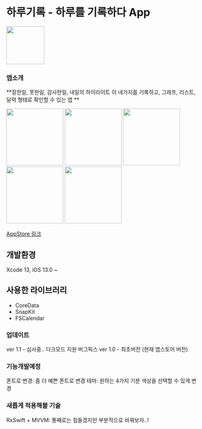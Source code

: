 # 하루기록 - 하루를 기록하다 App

<img src="https://user-images.githubusercontent.com/69573768/146582330-e1c11e41-df78-43db-89be-38fb42c7628e.png" width = "100">

### 앱소개

**잘한일, 못한일, 감사한일, 내일의 하이라이트 이 네가지를 기록하고, 
그래프, 리스트, 달력 형태로 확인할 수 있는 앱
**

<img src="https://user-images.githubusercontent.com/69573768/146583233-e7668699-011f-4b9f-b5b8-c1a0534e62bf.png" width = "150"> <img src="https://user-images.githubusercontent.com/69573768/146583252-93db1abe-6145-4310-86cd-8358f52acd32.png" width = "150">
<img src="https://user-images.githubusercontent.com/69573768/146583257-14507918-4c12-44bd-9b99-4ea0d4adc6e4.png" width = "150">
<img src="https://user-images.githubusercontent.com/69573768/146583262-2c186622-df66-4cf4-8011-0e724cf779b7.png" width = "150">
<img src="https://user-images.githubusercontent.com/69573768/146583266-c0a6874a-a310-43cc-b582-119e3e7bc2ff.png" width = "150">


[AppStore 링크](https://apps.apple.com/us/app/하루기록-하루를-기록하다/id1598246774)

## 개발환경
Xcode 13, iOS 13.0 ~

## 사용한 라이브러리
- CoreData
- SnapKit
- FSCalendar

### 업데이트
ver 1.1 - 심사중..
<new>
  다크모드 지원
  버그픽스
ver 1.0 - 최초버전 (현재 앱스토어 버전)
  
### 기능개발예정
  폰트로 변경: 좀 더 예쁜 폰트로 변경
  테마: 원하는 4가지 기분 색상을 선택할 수 있게 변경
  
### 새롭게 적용해볼 기술
  RxSwift + MVVM: 통째로는 힘들겠지만 부분적으로 바꿔보자..!

  

